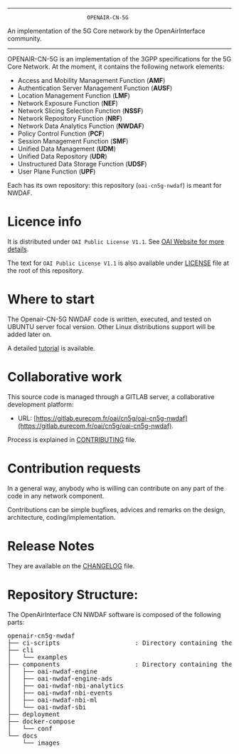 ------------------------------------------------------------------------------

                             OPENAIR-CN-5G
 An implementation of the 5G Core network by the OpenAirInterface community.

------------------------------------------------------------------------------

OPENAIR-CN-5G is an implementation of the 3GPP specifications for the 5G Core Network.
At the moment, it contains the following network elements:

* Access and Mobility Management Function (**AMF**)
* Authentication Server Management Function (**AUSF**)
* Location Management Function (**LMF**)
* Network Exposure Function (**NEF**)
* Network Slicing Selection Function (**NSSF**)
* Network Repository Function (**NRF**)
* Network Data Analytics Function (**NWDAF**)
* Policy Control Function (**PCF**)
* Session Management Function (**SMF**)
* Unified Data Management (**UDM**)
* Unified Data Repository (**UDR**)
* Unstructured Data Storage Function (**UDSF**)
* User Plane Function (**UPF**)

Each has its own repository: this repository (`oai-cn5g-nwdaf`) is meant for NWDAF.

# Licence info

It is distributed under `OAI Public License V1.1`.
See [OAI Website for more details](https://www.openairinterface.org/?page_id=698).

The text for `OAI Public License V1.1` is also available under [LICENSE](LICENSE)
file at the root of this repository.

# Where to start

The Openair-CN-5G NWDAF code is written, executed, and tested on UBUNTU server focal version.
Other Linux distributions support will be added later on.

A detailed [tutorial](docs/TUTORIAL.md) is available.

# Collaborative work

This source code is managed through a GITLAB server, a collaborative development platform:

*  URL: [https://gitlab.eurecom.fr/oai/cn5g/oai-cn5g-nwdaf](https://gitlab.eurecom.fr/oai/cn5g/oai-cn5g-nwdaf).

Process is explained in [CONTRIBUTING](CONTRIBUTING.md) file.

# Contribution requests

In a general way, anybody who is willing can contribute on any part of the
code in any network component.

Contributions can be simple bugfixes, advices and remarks on the design,
architecture, coding/implementation.

# Release Notes

They are available on the [CHANGELOG](CHANGELOG.md) file.

# Repository Structure:

The OpenAirInterface CN NWDAF software is composed of the following parts: 

<pre>
openair-cn5g-nwdaf
├── ci-scripts                    : Directory containing the script files for CI framework.
├── cli
│   └── examples
├── components                    : Directory containing the source code divided in micro-services
│   ├── oai-nwdaf-engine
│   ├── oai-nwdaf-engine-ads
│   ├── oai-nwdaf-nbi-analytics
│   ├── oai-nwdaf-nbi-events
│   ├── oai-nwdaf-nbi-ml
│   └── oai-nwdaf-sbi
├── deployment
├── docker-compose
│   └── conf
└── docs
    └── images
</pre>
